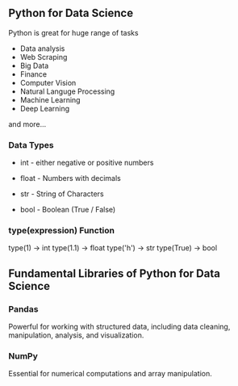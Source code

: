 
## Python for Data Science

Python is great for huge range of tasks

* Data analysis
* Web Scraping 
* Big Data
* Finance
* Computer Vision
* Natural Languge Processing
* Machine Learning
* Deep Learning

and more...

### Data Types

* int - either negative or positive numbers

* float - Numbers with decimals

* str - String of Characters

* bool - Boolean (True / False)

### type(expression) Function

type(1)    -> int
type(1.1)  -> float
type('h')  -> str
type(True) -> bool


## Fundamental Libraries of Python for Data Science

### Pandas

Powerful for working with structured data, including data cleaning, manipulation, analysis, and visualization.

### NumPy

Essential for numerical computations and array manipulation.
